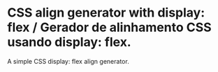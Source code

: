 # CSS align generator with display: flex / Gerador de alinhamento CSS usando display: flex.

A simple CSS display: flex align generator.
